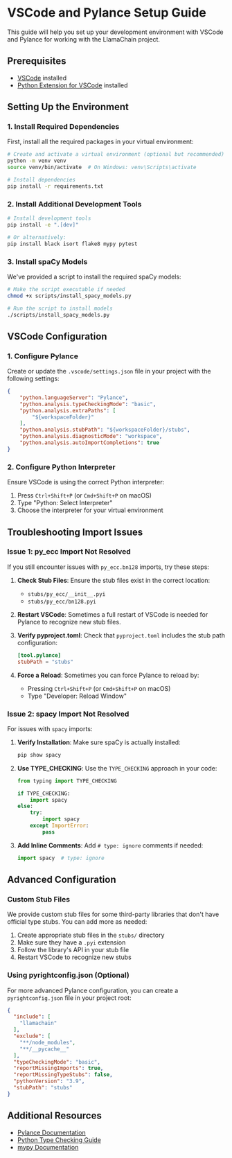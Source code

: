 # VSCode and Pylance Setup Guide

This guide will help you set up your development environment with VSCode and Pylance for working with the LlamaChain project.

## Prerequisites

- [VSCode](https://code.visualstudio.com/) installed
- [Python Extension for VSCode](https://marketplace.visualstudio.com/items?itemName=ms-python.python) installed

## Setting Up the Environment

### 1. Install Required Dependencies

First, install all the required packages in your virtual environment:

```bash
# Create and activate a virtual environment (optional but recommended)
python -m venv venv
source venv/bin/activate  # On Windows: venv\Scripts\activate

# Install dependencies
pip install -r requirements.txt
```

### 2. Install Additional Development Tools

```bash
# Install development tools
pip install -e ".[dev]"

# Or alternatively:
pip install black isort flake8 mypy pytest
```

### 3. Install spaCy Models

We've provided a script to install the required spaCy models:

```bash
# Make the script executable if needed
chmod +x scripts/install_spacy_models.py

# Run the script to install models
./scripts/install_spacy_models.py
```

## VSCode Configuration

### 1. Configure Pylance

Create or update the `.vscode/settings.json` file in your project with the following settings:

```json
{
    "python.languageServer": "Pylance",
    "python.analysis.typeCheckingMode": "basic",
    "python.analysis.extraPaths": [
        "${workspaceFolder}"
    ],
    "python.analysis.stubPath": "${workspaceFolder}/stubs",
    "python.analysis.diagnosticMode": "workspace",
    "python.analysis.autoImportCompletions": true
}
```

### 2. Configure Python Interpreter

Ensure VSCode is using the correct Python interpreter:

1. Press `Ctrl+Shift+P` (or `Cmd+Shift+P` on macOS)
2. Type "Python: Select Interpreter"
3. Choose the interpreter for your virtual environment

## Troubleshooting Import Issues

### Issue 1: py_ecc Import Not Resolved

If you still encounter issues with `py_ecc.bn128` imports, try these steps:

1. **Check Stub Files**: Ensure the stub files exist in the correct location:
   - `stubs/py_ecc/__init__.pyi`
   - `stubs/py_ecc/bn128.pyi`

2. **Restart VSCode**: Sometimes a full restart of VSCode is needed for Pylance to recognize new stub files.

3. **Verify pyproject.toml**: Check that `pyproject.toml` includes the stub path configuration:
   ```toml
   [tool.pylance]
   stubPath = "stubs"
   ```

4. **Force a Reload**: Sometimes you can force Pylance to reload by:
   - Pressing `Ctrl+Shift+P` (or `Cmd+Shift+P` on macOS)
   - Type "Developer: Reload Window"

### Issue 2: spacy Import Not Resolved

For issues with `spacy` imports:

1. **Verify Installation**: Make sure spaCy is actually installed:
   ```bash
   pip show spacy
   ```

2. **Use TYPE_CHECKING**: Use the `TYPE_CHECKING` approach in your code:
   ```python
   from typing import TYPE_CHECKING
   
   if TYPE_CHECKING:
       import spacy
   else:
       try:
           import spacy
       except ImportError:
           pass
   ```

3. **Add Inline Comments**: Add `# type: ignore` comments if needed:
   ```python
   import spacy  # type: ignore
   ```

## Advanced Configuration

### Custom Stub Files

We provide custom stub files for some third-party libraries that don't have official type stubs. You can add more as needed:

1. Create appropriate stub files in the `stubs/` directory
2. Make sure they have a `.pyi` extension
3. Follow the library's API in your stub file
4. Restart VSCode to recognize new stubs

### Using pyrightconfig.json (Optional)

For more advanced Pylance configuration, you can create a `pyrightconfig.json` file in your project root:

```json
{
  "include": [
    "llamachain"
  ],
  "exclude": [
    "**/node_modules",
    "**/__pycache__"
  ],
  "typeCheckingMode": "basic",
  "reportMissingImports": true,
  "reportMissingTypeStubs": false,
  "pythonVersion": "3.9",
  "stubPath": "stubs"
}
```

## Additional Resources

- [Pylance Documentation](https://marketplace.visualstudio.com/items?itemName=ms-python.vscode-pylance)
- [Python Type Checking Guide](https://docs.python.org/3/library/typing.html)
- [mypy Documentation](https://mypy.readthedocs.io/) 
